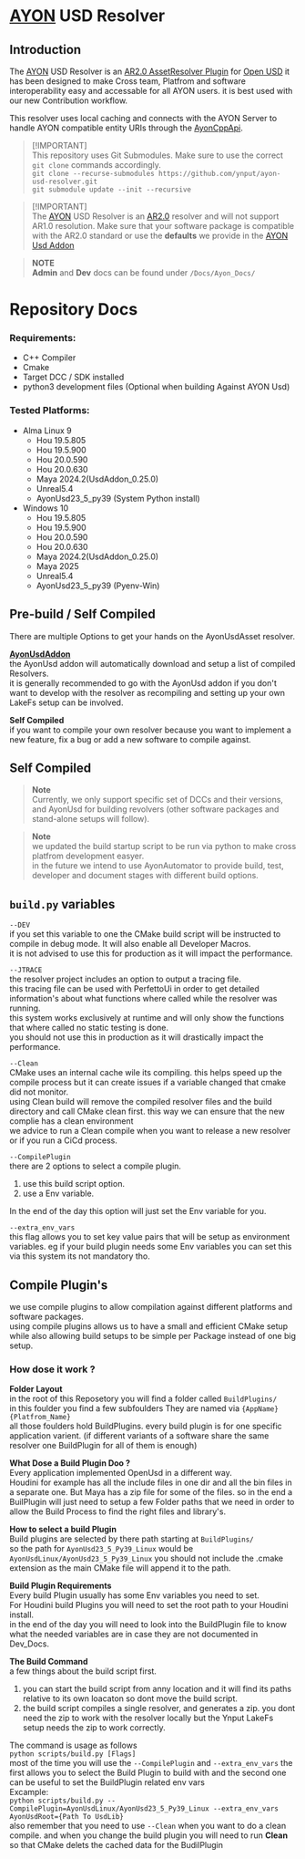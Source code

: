 # [AYON](https://ynput.io/ayon/) USD Resolver

## Introduction

The [AYON](https://ynput.io/ayon/) USD Resolver is an
[AR2.0 AssetResolver Plugin](https://openusd.org/release/api/ar_page_front.html#ar_uri_resolvers)
for [Open USD](https://openusd.org) it has been designed to make Cross team,
Platfrom and software interoperability easy and accessable for all AYON users.
it is best used with our new Contribution workflow.

This resolver uses local caching and connects with the AYON Server to handle
AYON compatible entity URIs through the
[AyonCppApi](<(https://github.com/ynput/ayon-cpp-api/)>).

> [!IMPORTANT]\
> This repository uses Git Submodules. Make sure to use the correct `git clone`
> commands accordingly.\
> `git clone --recurse-submodules https://github.com/ynput/ayon-usd-resolver.git`\
> `git submodule update --init --recursive`

> [!IMPORTANT]\
> The [AYON](https://ynput.io/ayon/) USD Resolver is an
> [AR2.0](https://openusd.org/release/wp_ar2.html) resolver and will not support
> AR1.0 resolution. Make sure that your software package is compatible with the
> AR2.0 standard or use the **defaults** we provide in the
> [AYON Usd Addon](https://github.com/ynput/ayon-usd)

> **NOTE**\
> **Admin** and **Dev** docs can be found under `/Docs/Ayon_Docs/`

# Repository Docs

### Requirements:

- C++ Compiler
- Cmake
- Target DCC / SDK installed
- python3 development files (Optional when building Against AYON Usd)

### Tested Platforms:

- Alma Linux 9
  - Hou 19.5.805
  - Hou 19.5.900
  - Hou 20.0.590
  - Hou 20.0.630
  - Maya 2024.2(UsdAddon_0.25.0)
  - Unreal5.4
  - AyonUsd23_5_py39 (System Python install)
- Windows 10
  - Hou 19.5.805
  - Hou 19.5.900
  - Hou 20.0.590
  - Hou 20.0.630
  - Maya 2024.2(UsdAddon_0.25.0)
  - Maya 2025
  - Unreal5.4
  - AyonUsd23_5_py39 (Pyenv-Win)

## Pre-build / Self Compiled

There are multiple Options to get your hands on the AyonUsdAsset resolver.

**[AyonUsdAddon](https://github.com/ynput/ayon-usd)**\
the AyonUsd addon will automatically download and setup a list of compiled
Resolvers.\
it is generally recommended to go with the AyonUsd addon if you don't want to
develop with the resolver as recompiling and setting up your own LakeFs setup
can be involved.

**Self Compiled**\
if you want to compile your own resolver because you want to implement a new
feature, fix a bug or add a new software to compile against.

## Self Compiled

> **Note**\
> Currently, we only support specific set of DCCs and their versions, and
> AyonUsd for building revolvers (other software packages and stand-alone setups
> will follow).

> **Note**\
> we updated the build startup script to be run via python to make cross
> platfrom development easyer.\
> in the future we intend to use AyonAutomator to provide build, test, developer
> and document stages with different build options.

## `build.py` variables

`--DEV`\
if you set this variable to one the CMake build script will be instructed to
compile in debug mode. It will also enable all Developer Macros.\
it is not advised to use this for production as it will impact the performance.

`--JTRACE`\
the resolver project includes an option to output a tracing file.\
this tracing file can be used with PerfettoUi in order to get detailed
information's about what functions where called while the resolver was running.\
this system works exclusively at runtime and will only show the functions that
where called no static testing is done.\
you should not use this in production as it will drastically impact the
performance.

`--Clean`\
CMake uses an internal cache wile its compiling. this helps speed up the compile
process but it can create issues if a variable changed that cmake did not
monitor.\
using Clean build will remove the compiled resolver files and the build
directory and call CMake clean first. this way we can ensure that the new
complie has a clean environment\
we advice to run a Clean compile when you want to release a new resolver or if
you run a CiCd process.

`--CompilePlugin`\
there are 2 options to select a compile plugin.

1. use this build script option.
2. use a Env variable.

In the end of the day this option will just set the Env variable for you.

`--extra_env_vars`\
this flag allows you to set key value pairs that will be setup as environment
variables. eg if your build plugin needs some Env variables you can set this via
this system its not mandatory tho.

## Compile Plugin's

we use compile plugins to allow compilation against different platforms and
software packages.\
using compile plugins allows us to have a small and efficient CMake setup while
also allowing build setups to be simple per Package instead of one big setup.

### How dose it work ?

**Folder Layout**\
in the root of this Reposetory you will find a folder called `BuildPlugins/`\
in this foulder you find a few subfoulders They are named via
`{AppName}{Platfrom_Name}`\
all those foulders hold BuildPlugins. every build plugin is for one specific
application varient. (if different variants of a software share the same
resolver one BuildPlugin for all of them is enough)

**What Dose a Build Plugin Doo ?**\
Every application implemented OpenUsd in a different way.\
Houdini for example has all the include files in one dir and all the bin files
in a separate one. But Maya has a zip file for some of the files. so in the end
a BuilPlugin will just need to setup a few Folder paths that we need in order to
allow the Build Process to find the right files and library's.

**How to select a build Plugin**\
Build plugins are selected by there path starting at `BuildPlugins/`\
so the path for `AyonUsd23_5_Py39_Linux` would be
`AyonUsdLinux/AyonUsd23_5_Py39_Linux` you should not include the .cmake
extension as the main CMake file will append it to the path.

**Build Plugin Requirements**\
Every build Plugin usually has some Env variables you need to set.\
For Houdini build Plugins you will need to set the root path to your Houdini
install.\
in the end of the day you will need to look into the BuildPlugin file to know
what the needed variables are in case they are not documented in Dev_Docs.

**The Build Command**\
a few things about the build script first.

1. you can start the build script from anny location and it will find its paths
   relative to its own loacaton so dont move the build script.
2. the build script compiles a single resolver, and generates a zip. you dont
   need the zip to work with the resolver locally but the Ynput LakeFs setup
   needs the zip to work correctly.

The command is usage as follows\
`python scripts/build.py [Flags]`\
most of the time you will use the `--CompilePlugin` and `--extra_env_vars` the
first allows you to select the Build Plugin to build with and the second one can
be useful to set the BuildPlugin related env vars\
Excample:\
`python scripts/build.py --CompilePlugin=AyonUsdLinux/AyonUsd23_5_Py39_Linux --extra_env_vars AyonUsdRoot={Path To UsdLib}`\
also remember that you need to use `--Clean` when you want to do a clean
compile. and when you change the build plugin you will need to run **Clean** so
that CMake delets the cached data for the BudilPlugin
